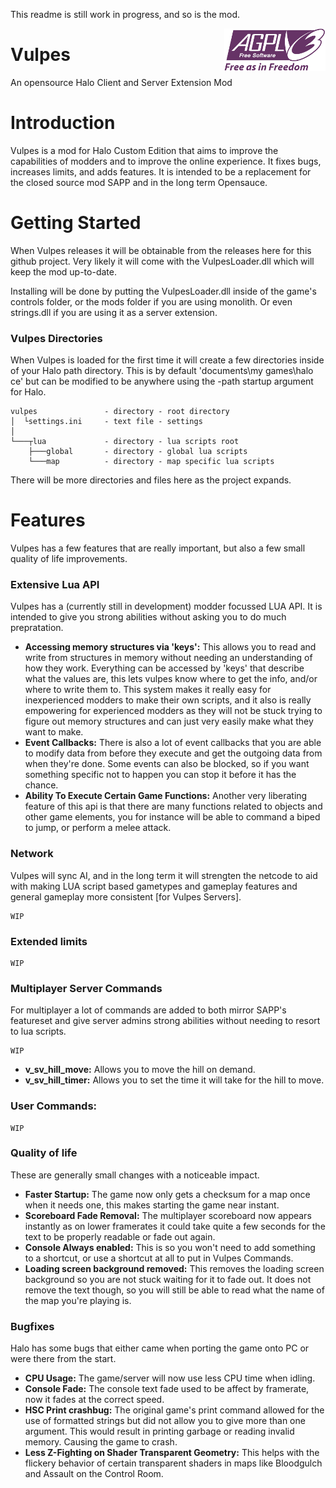 This readme is still work in progress, and so is the mod.

<a href="COPYING.md"><img align="right" src="agplv3.png"></a>

# Vulpes
An opensource Halo Client and Server Extension Mod


# Introduction

Vulpes is a mod for Halo Custom Edition that aims to improve the capabilities of modders and to improve the online experience. It fixes bugs, increases limits, and adds features. It is intended to be a replacement for the closed source mod SAPP and in the long term Opensauce.

# Getting Started

When Vulpes releases it will be obtainable from the releases here for this github project. Very likely it will come with the VulpesLoader.dll which will keep the mod up-to-date.

Installing will be done by putting the VulpesLoader.dll inside of the game's controls folder, or the mods folder if you are using monolith. Or even strings.dll if you are using it as a server extension.

### Vulpes Directories

When Vulpes is loaded for the first time it will create a few directories inside of your Halo path directory. This is by default 'documents\\my games\\halo ce' but can be modified to be anywhere using the -path startup argument for Halo.

```
vulpes               - directory - root directory
│  └settings.ini     - text file - settings
│   
└───┬lua             - directory - lua scripts root
    ├───global       - directory - global lua scripts
    └───map          - directory - map specific lua scripts
```
There will be more directories and files here as the project expands.

# Features
Vulpes has a few features that are really important, but also a few small quality of life improvements.
### Extensive Lua API
Vulpes has a (currently still in development) modder focussed LUA API. It is intended to give you strong abilities without asking you to do much prepratation.
 - **Accessing memory structures via 'keys':** This allows you to read and write from structures in memory without needing an understanding of how they work. Everything can be accessed by 'keys' that describe what the values are, this lets vulpes know where to get the info, and/or where to write them to. This system makes it really easy for inexperienced modders to make their own scripts, and it also is really empowering for experienced modders as they will not be stuck trying to figure out memory structures and can just very easily make what they want to make.
 - **Event Callbacks:** There is also a lot of event callbacks that you are able to modify data from before they execute and get the outgoing data from when they're done. Some events can also be blocked, so if you want something specific not to happen you can stop it before it has the chance.
 - **Ability To Execute Certain Game Functions:** Another very liberating feature of this api is that there are many functions related to objects and other game elements, you for instance will be able to command a biped to jump, or perform a melee attack.
### Network
Vulpes will sync AI, and in the long term it will strengten the netcode to aid with making LUA script based gametypes and gameplay features and general gameplay more consistent \[for Vulpes Servers\].

    WIP
### Extended limits
    WIP
### Multiplayer Server Commands
For multiplayer a lot of commands are added to both mirror SAPP's featureset and give server admins strong abilities without needing to resort to lua scripts.

    WIP
 - **v_sv_hill_move:** Allows you to move the hill on demand.
 - **v_sv_hill_timer:** Allows you to set the time it will take for the hill to move.
### User Commands:
    WIP
### Quality of life
These are generally small changes with a noticeable impact.
 - **Faster Startup:** The game now only gets a checksum for a map once when it needs one, this makes starting the game near instant.
 - **Scoreboard Fade Removal:** The multiplayer scoreboard now appears instantly as on lower framerates it could take quite a few seconds for the text to be properly readable or fade out again.
 - **Console Always enabled:** This is so you won't need to add something to a shortcut, or use a shortcut at all to put in Vulpes Commands.
 - **Loading screen background removed:** This removes the loading screen background so you are not stuck waiting for it to fade out. It does not remove the text though, so you will still be able to read what the name of the map you're playing is.
### Bugfixes
Halo has some bugs that either came when porting the game onto PC or were there from the start.
 - **CPU Usage:** The game/server will now use less CPU time when idling.
 - **Console Fade:** The console text fade used to be affect by framerate, now it fades at the correct speed.
 - **HSC Print crashbug:** The original game's print command allowed for the use of formatted strings but did not allow you to give more than one argument. This would result in printing garbage or reading invalid memory. Causing the game to crash.
 - **Less Z-Fighting on Shader Transparent Geometry:** This helps with the flickery behavior of certain transparent shaders in maps like Bloodgulch and Assault on the Control Room.
